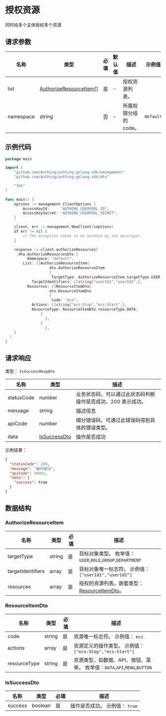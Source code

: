 # 授权资源

<!--
  警告⚠️：
  不要直接修改该文档，
  https://github.com/Authing/authing-docs-factory
  使用该项目进行生成
-->

<LastUpdated />

同时给多个主体授权多个资源

## 请求参数

| 名称 | 类型 | 必填 | 默认值 | 描述 | 示例值 |
| ---- | ---- | ---- | ---- | ---- | ---- |
| list | <a href="#AuthorizeResourceItem">AuthorizeResourceItem[]</a> | 是 | - | 授权资源列表。  |  |
| namespace | string | 否 | - | 所属权限分组的 code。  | `default` |


## 示例代码

```go
package main

import (
    "github.com/Authing/authing-golang-sdk/management"
    "github.com/Authing/authing-golang-sdk/dto"

    "fmt"
)

func main() {
    options := management.ClientOptions {
        AccessKeyId:     "AUTHING_USERPOOL_ID",
        AccessKeySecret: "AUTHING_USERPOOL_SECRET",
    }

    client, err := management.NewClient(&options)
    if err != nil {
        // The exception needs to be handled by the developer.
    }

    response := client.authorizeResources(
      dto.AuthorizeResourcesDto {
          Namespace: "default",
        List: []AuthorizeResourceItem{
                    dto.AuthorizeResourceItem
                    {
                     TargetType: AuthorizeResourceItem.targetType.USER,
            TargetIdentifiers: []string{"userId1","userId2",},
          Resources: []ResourceItemDto{
                    dto.ResourceItemDto
                    {
                     Code: "ecs",
            Actions: []string{"ecs:Stop","ecs:Start",},
            ResourceType: ResourceItemDto.resourceType.DATA,
                }
                  },
                }
                  },
    }
  )
}
```



## 请求响应

类型： `IsSuccessRespDto`

| 名称 | 类型 | 描述 |
| ---- | ---- | ---- |
| statusCode | number | 业务状态码，可以通过此状态码判断操作是否成功，200 表示成功。 |
| message | string | 描述信息 |
| apiCode | number | 细分错误码，可通过此错误码得到具体的错误类型。 |
| data | <a href="#IsSuccessDto">IsSuccessDto</a> | 操作是否成功 |



示例结果：

```json
{
  "statusCode": 200,
  "message": "操作成功",
  "apiCode": 20001,
  "data": {
    "success": true
  }
}
```

## 数据结构


### <a id="AuthorizeResourceItem"></a> AuthorizeResourceItem

| 名称 | 类型 | 必填 | 描述 |
| ---- |  ---- | ---- | ---- |
| targetType | string | 是 | 目标对象类型。 枚举值：`USER`,`ROLE`,`GROUP`,`DEPARTMENT`  |
| targetIdentifiers | array | 是 | 目标对象唯一标志符。 示例值： `["userId1","userId2"]`  |
| resources | array | 是 | 授权的资源列表。嵌套类型：<a href="#ResourceItemDto">ResourceItemDto</a>。   |


### <a id="ResourceItemDto"></a> ResourceItemDto

| 名称 | 类型 | 必填 | 描述 |
| ---- |  ---- | ---- | ---- |
| code | string | 是 | 资源唯一标志符。 示例值： `ecs`  |
| actions | array | 是 | 资源定义的操作类型。 示例值： `["ecs:Stop","ecs:Start"]`  |
| resourceType | string | 是 | 资源类型，如数据、API、按钮、菜单。 枚举值：`DATA`,`API`,`MENU`,`BUTTON`  |


### <a id="IsSuccessDto"></a> IsSuccessDto

| 名称 | 类型 | 必填 | 描述 |
| ---- |  ---- | ---- | ---- |
| success | boolean | 是 | 操作是否成功。 示例值： `true`  |


